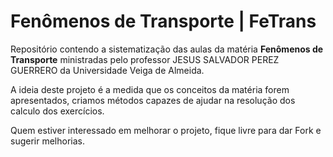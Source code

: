 # Fenômenos de Transporte | FeTrans

Repositório contendo a sistematização das aulas da matéria <strong>Fenômenos de Transporte</strong> ministradas pelo professor JESUS SALVADOR PEREZ GUERRERO da Universidade Veiga de Almeida.

A ideia deste projeto é a medida que os conceitos da matéria forem apresentados, criamos métodos capazes de ajudar na resolução dos calculo dos exercícios.

Quem estiver interessado em melhorar o projeto, fique livre para dar Fork e sugerir melhorias.
